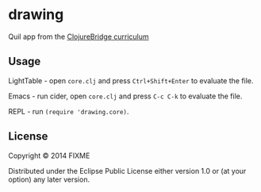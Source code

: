 # drawing

Quil app from the [ClojureBridge curriculum](
https://github.com/ClojureBridge/drawing/blob/master/curriculum/first-program.md)

## Usage

LightTable - open `core.clj` and press `Ctrl+Shift+Enter` to evaluate the file.

Emacs - run cider, open `core.clj` and press `C-c C-k` to evaluate the file.

REPL - run `(require 'drawing.core)`.

## License

Copyright © 2014 FIXME

Distributed under the Eclipse Public License either version 1.0 or (at
your option) any later version.
